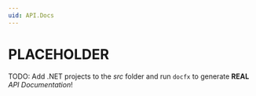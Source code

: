 ```yaml
---
uid: API.Docs
---
```


# PLACEHOLDER
TODO: Add .NET projects to the *src* folder and run `docfx` to generate **REAL** *API Documentation*!
